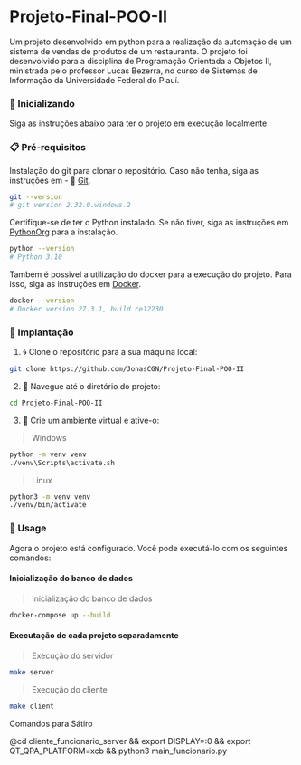 

# Projeto-Final-POO-II

Um projeto desenvolvido em python para a realização da automação de um sistema de vendas de produtos de um restaurante. O projeto foi desenvolvido para a disciplina de Programação Orientada a Objetos II, ministrada pelo professor Lucas Bezerra, no curso de Sistemas de Informação da Universidade Federal do Piauí.

### 🚀 Inicializando

Siga as instruções abaixo para ter o projeto em execução localmente. 

### 📋 Pré-requisitos

Instalação do git para clonar o repositório. Caso não tenha, siga as instruções em - 📄 [Git](https://git-scm.com/).

```bash
git --version
# git version 2.32.0.windows.2
```

Certifique-se de ter o Python instalado. Se não tiver, siga as instruções em [PythonOrg](https://www.python.org/) para a instalação.

```bash
python --version
# Python 3.10
```

Também é possivel a utilização do docker para a execução do projeto. Para isso, siga as instruções em [Docker](https://www.docker.com/).

```bash
docker --version
# Docker version 27.3.1, build ce12230
```


### 🔧 Implantação

1. 🌀 Clone o repositório para a sua máquina local:
   
```bash
git clone https://github.com/JonasCGN/Projeto-Final-POO-II
```

2. 📂 Navegue até o diretório do projeto:
   
```bash
cd Projeto-Final-POO-II
```

3. 🐍 Crie um ambiente virtual e ative-o:

> Windows

```bash
python -m venv venv
./venv\Scripts\activate.sh
```

> Linux

```bash
python3 -m venv venv
./venv/bin/activate
```

### 🚀 Usage

Agora o projeto está configurado. Você pode executá-lo com os seguintes comandos:

#### Inicialização do banco de dados

> Inicialização do banco de dados
```bash
docker-compose up --build
```

#### Executação de cada projeto separadamente

> Execução do servidor
```bash
make server
```

> Execução do cliente
```bash
make client
```
Comandos para Sátiro 

@cd cliente_funcionario_server && export DISPLAY=:0 && export QT_QPA_PLATFORM=xcb && python3 main_funcionario.py